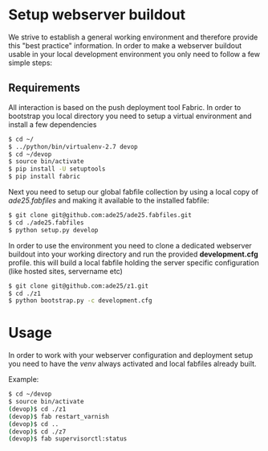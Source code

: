 Setup webserver buildout
========================

We strive to establish a general working environment and therefore provide
this "best practice" information. In order to make a webserver buildout
usable in your local development environment you only need to follow a few
simple steps:


Requirements
------------

All interaction is based on the push deployment tool Fabric. In order to 
bootstrap you local directory you need to setup a virtual environment and
install a few dependencies

``` bash
$ cd ~/
$ ../python/bin/virtualenv-2.7 devop
$ cd ~/devop
$ source bin/activate
$ pip install -U setuptools
$ pip install fabric
```

Next you need to setup our global fabfile collection by using a local copy of
*ade25.fabfiles* and making it available to the installed fabfile:

```bash
$ git clone git@github.com:ade25/ade25.fabfiles.git
$ cd ./ade25.fabfiles
$ python setup.py develop
```

In order to use the environment you need to clone
a dedicated webserver buildout into your working directory and run the provided
**development.cfg** profile. this will build a local fabfile holding the server
specific configuration (like hosted sites, servername etc)

```bash
$ git clone git@github.com:ade25/z1.git
$ cd ./z1
$ python bootstrap.py -c development.cfg
```


Usage
=====

In order to work with your webserver configuration and deployment setup you
need to have the *venv* always activated and local fabfiles already built.

Example:

```bash
$ cd ~/devop
$ source bin/activate
(devop)$ cd ./z1
(devop)$ fab restart_varnish
(devop)$ cd ..
(devop)$ cd ./z7
(devop)$ fab supervisorctl:status
```




